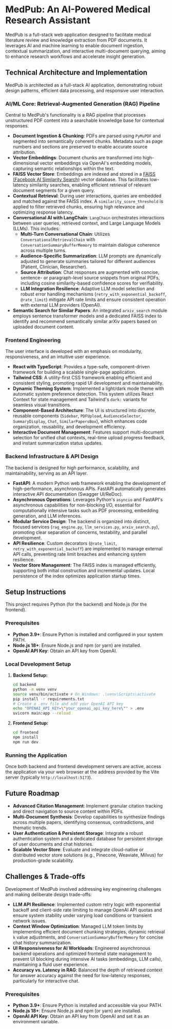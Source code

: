 # MedPub: An AI-Powered Medical Research Assistant

MedPub is a full-stack web application designed to facilitate medical literature review and knowledge extraction from PDF documents. It leverages AI and machine learning to enable document ingestion, contextual summarization, and interactive multi-document querying, aiming to enhance research workflows and accelerate insight generation.

## Technical Architecture and Implementation

MedPub is architected as a full-stack AI application, demonstrating robust design patterns, efficient data processing, and responsive user interaction.

### AI/ML Core: Retrieval-Augmented Generation (RAG) Pipeline

Central to MedPub's functionality is a RAG pipeline that processes unstructured PDF content into a searchable knowledge base for contextual responses.

*   **Document Ingestion & Chunking**: PDFs are parsed using `PyMuPDF` and segmented into semantically coherent chunks. Metadata such as page numbers and sections are preserved to enable accurate source attribution.
*   **Vector Embeddings**: Document chunks are transformed into high-dimensional vector embeddings via OpenAI's embedding models, capturing semantic relationships within the text.
*   **FAISS Vector Store**: Embeddings are indexed and stored in a [FAISS (Facebook AI Similarity Search)](https://github.com/facebookresearch/faiss) vector database. This facilitates low-latency similarity searches, enabling efficient retrieval of relevant document segments for a given query.
*   **Contextual Retrieval**: During user interactions, queries are embedded and matched against the FAISS index. A `similarity_score_threshold` is applied to filter retrieved chunks, ensuring high relevance and optimizing response latency.
*   **Conversational AI with LangChain**: `LangChain` orchestrates interactions between user queries, retrieved context, and Large Language Models (LLMs). This includes:
    *   **Multi-Turn Conversational Chain**: Utilizes `ConversationalRetrievalChain` with `ConversationSummaryBufferMemory` to maintain dialogue coherence across multiple turns.
    *   **Audience-Specific Summarization**: LLM prompts are dynamically adjusted to generate summaries tailored for different audiences (Patient, Clinician, Researcher).
    *   **Source Attribution**: Chat responses are augmented with concise, sentence- or paragraph-level source snippets from original PDFs, including cosine similarity-based confidence scores for verifiability.
    *   **LLM Integration Resilience**: Adaptive LLM model selection and robust error handling mechanisms (`retry_with_exponential_backoff`, `@rate_limit`) mitigate API rate limits and ensure consistent operation with external LLM providers (OpenAI).
*   **Semantic Search for Similar Papers**: An integrated `arxiv_search` module employs sentence transformer models and a dedicated FAISS index to identify and recommend semantically similar arXiv papers based on uploaded document content.

### Frontend Engineering

The user interface is developed with an emphasis on modularity, responsiveness, and an intuitive user experience.

*   **React with TypeScript**: Provides a type-safe, component-driven framework for building a scalable single-page application.
*   **Tailwind CSS**: A utility-first CSS framework enabling efficient and consistent styling, promoting rapid UI development and maintainability.
*   **Dynamic Theming System**: Implemented a light/dark mode theme with automatic system preference detection. This system utilizes React Context for state management and Tailwind's `dark:` variants for seamless visual transitions.
*   **Component-Based Architecture**: The UI is structured into discrete, reusable components (`Sidebar`, `PDFUpload`, `AudienceSelector`, `SummaryDisplay`, `Chat`, `SimilarPapersBox`), which enhances code organization, reusability, and development efficiency.
*   **Interactive Document Management**: Features support multi-document selection for unified chat contexts, real-time upload progress feedback, and instant summarization status updates.

### Backend Infrastructure & API Design

The backend is designed for high performance, scalability, and maintainability, serving as an API layer.

*   **FastAPI**: A modern Python web framework enabling the development of high-performance, asynchronous APIs. FastAPI automatically generates interactive API documentation (Swagger UI/ReDoc).
*   **Asynchronous Operations**: Leverages Python's `asyncio` and FastAPI's asynchronous capabilities for non-blocking I/O, essential for computationally intensive tasks such as PDF processing, embedding generation, and LLM inferences.
*   **Modular Service Design**: The backend is organized into distinct, focused services (`rag_engine.py`, `llm_services.py`, `arxiv_search.py`), promoting clear separation of concerns, testability, and parallel development.
*   **API Resilience**: Custom decorators (`@rate_limit`, `retry_with_exponential_backoff`) are implemented to manage external API calls, preventing rate limit breaches and enhancing system resilience.
*   **Vector Store Management**: The FAISS index is managed efficiently, supporting both initial construction and incremental updates. Local persistence of the index optimizes application startup times.

## Setup Instructions

This project requires Python (for the backend) and Node.js (for the frontend).

### Prerequisites

*   **Python 3.9+**: Ensure Python is installed and configured in your system PATH.
*   **Node.js 18+**: Ensure Node.js and npm (or yarn) are installed.
*   **OpenAI API Key**: Obtain an API key from OpenAI.

### Local Development Setup

1.  **Backend Setup:**
    ```bash
    cd backend
    python -m venv venv
    source venv/bin/activate # On Windows: .\venv\Scripts\activate
    pip install -r requirements.txt
    # Create a .env file and add your OpenAI API key
    echo "OPENAI_API_KEY=\"your_openai_api_key_here\"" > .env
    uvicorn main:app --reload
    ```
2.  **Frontend Setup:**
    ```bash
    cd frontend
    npm install
    npm run dev
    ```

### Running the Application

Once both backend and frontend development servers are active, access the application via your web browser at the address provided by the Vite server (typically `http://localhost:5173`).

## Future Roadmap

*   **Advanced Citation Management**: Implement granular citation tracking and direct navigation to source content within PDFs.
*   **Multi-Document Synthesis**: Develop capabilities to synthesize findings across multiple papers, identifying consensus, contradictions, and thematic trends.
*   **User Authentication & Persistent Storage**: Integrate a robust authentication system and a dedicated database for persistent storage of user documents and chat histories.
*   **Scalable Vector Store**: Evaluate and integrate cloud-native or distributed vector store solutions (e.g., Pinecone, Weaviate, Milvus) for production-grade scalability.

## Challenges & Trade-offs

Development of MedPub involved addressing key engineering challenges and making deliberate design trade-offs:

*   **LLM API Resilience**: Implemented custom retry logic with exponential backoff and client-side rate limiting to manage OpenAI API quotas and ensure system stability under varying load conditions or transient network issues.
*   **Context Window Optimization**: Managed LLM token limits by implementing efficient document chunking strategies, dynamic retrieval `k` value adjustments, and `ConversationSummaryBufferMemory` for concise chat history summarization.
*   **UI Responsiveness for AI Workloads**: Engineered asynchronous backend operations and optimized frontend state management to prevent UI blocking during intensive AI tasks (embeddings, LLM calls), maintaining a fluid user experience.
*   **Accuracy vs. Latency in RAG**: Balanced the depth of retrieved context for answer accuracy against the need for low-latency responses, particularly for interactive chat.

### Prerequisites

*   **Python 3.9+**: Ensure Python is installed and accessible via your PATH.
*   **Node.js 18+**: Ensure Node.js and npm (or yarn) are installed.
*   **OpenAI API Key**: Obtain an API key from OpenAI and set it as an environment variable.
